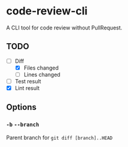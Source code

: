# code-review-cli

A CLI tool for code review without PullRequest.

## TODO

- [ ] Diff
  - [x] Files changed
  - [ ] Lines changed
- [ ] Test result
- [x] Lint result

## Options

### `-b` `--branch`

Parent branch for `git diff [branch]..HEAD`
